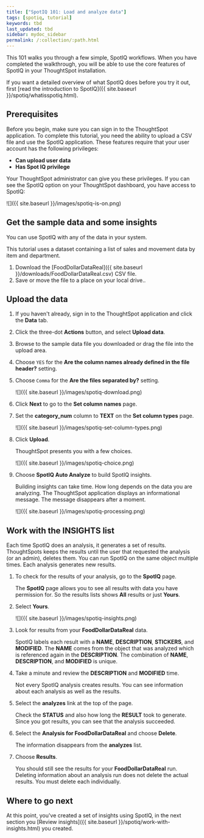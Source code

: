 ```yaml
---
title: ["SpotIQ 101: Load and analyze data"]
tags: [spotiq, tutorial]
keywords: tbd
last_updated: tbd
sidebar: mydoc_sidebar
permalink: /:collection/:path.html
---
```

This 101 walks you through a few simple, SpotIQ workflows. When you have
completed the walkthrough, you will be able to use the core features of SpotIQ
in your ThoughtSpot installation.

If you want a detailed overview of what SpotIQ does before you try it out,
first [read the introduction to SpotIQ]({{ site.baseurl }}/spotiq/whatisspotiq.html).

## Prerequisites

Before you begin, make sure you can sign in to the ThoughtSpot application. To
complete this tutorial, you need the ability to upload a CSV file and use the SpotIQ application.
These features require that your user account has the following privileges:

* **Can upload user data**
* **Has Spot IQ privilege**

Your ThoughtSpot administrator can give you these privileges. If you can see the
SpotIQ option on your ThoughtSpot dashboard, you have access to SpotIQ:

 ![]({{ site.baseurl }}/images/spotiq-is-on.png)

## Get the sample data and some insights

You can use SpotIQ with any of the data in your system.

This tutorial uses a dataset containing a list of sales and movement data by
item and department.

1. Download the [FoodDollarDataReal]({{ site.baseurl }}/downloads/FoodDollarDataReal.csv) CSV file.
2. Save or move the file to a place on your local drive..

## Upload the data

1. If you haven't already, sign in to the ThoughtSpot application and click the **Data** tab.

2. Click the three-dot **Actions** button, and select **Upload data**.

3. Browse to the sample data file you downloaded or drag the file into the upload area.

4. Choose `YES` for the **Are the column names already defined in the file header?** setting.

5. Choose `Comma` for the **Are the files separated by?** setting.

   ![]({{ site.baseurl }}/images/spotiq-download.png)

6. Click **Next** to go to the **Set column names** page.

7. Set the **category_num** column to **TEXT** on the **Set column types** page.

   ![]({{ site.baseurl }}/images/spotiq-set-column-types.png)

8. Click **Upload**.

   ThoughtSpot presents you with a few choices.

   ![]({{ site.baseurl }}/images/spotiq-choice.png)

9. Choose **SpotIQ Auto Analyze** to build SpotIQ insights.

   Building insights can take time. How long depends on the data you are
   analyzing. The ThoughtSpot application displays an informational message. The
   message disappears after a moment.

   ![]({{ site.baseurl }}/images/spotiq-processing.png)


## Work with the INSIGHTS list

Each time SpotIQ does an analysis, it generates a set of results. ThoughtSpots
keeps the results until the user that requested the analysis (or an admin),
deletes them. You can run SpotIQ on the same object multiple times. Each
analysis generates new results.

1. To check for the results of your analysis, go to the **SpotIQ** page.

   The **SpotIQ** page allows you to see all results with data you have
   permission for. So the results lists shows **All** results or just **Yours**.

2. Select **Yours**.

   ![]({{ site.baseurl }}/images/spotiq-insights.png)

3. Look for results from your **FoodDollarDataReal** data.

    SpotIQ labels each result with a **NAME**, **DESCRIPTION**, **STICKERS**,
    and **MODIFIED**. The **NAME** comes from the object that was analyzed which
    is referenced again in the **DESCRIPTION**. The combination of **NAME**,
    **DESCRIPTION**, and **MODIFIED** is unique.

4. Take a minute and review the **DESCRIPTION** and **MODIFIED** time.

   Not every SpotIQ analysis creates results. You can see information about each
   analysis as well as the results.

4. Select the **analyzes** link at the top of the page.

   Check the **STATUS** and also how long the **RESULT** took to generate. Since
   you got results, you can see that the analysis succeeded.

5. Select the **Analysis for FoodDollarDataReal** and choose **Delete**.

   The information disappears from the **analyzes** list.

6. Choose **Results**.

   You should still see the results for your **FoodDollarDataReal** run. Deleting
   information about an analysis run does not delete the actual results. You
   must delete each individually.

## Where to go next

At this point, you've created a set of insights using SpotIQ, in the next section you
[Review insights]({{ site.baseurl }}/spotiq/work-with-insights.html) you created.
